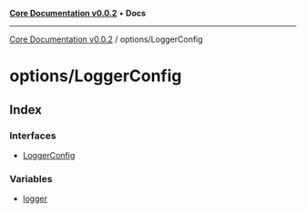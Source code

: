 [**Core Documentation v0.0.2**](../../README.md) • **Docs**

***

[Core Documentation v0.0.2](../../modules.md) / options/LoggerConfig

# options/LoggerConfig

## Index

### Interfaces

- [LoggerConfig](interfaces/LoggerConfig.md)

### Variables

- [logger](variables/logger.md)
